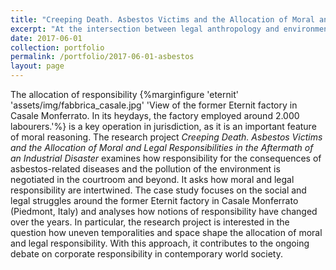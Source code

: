 ```yaml
---
title: "Creeping Death. Asbestos Victims and the Allocation of Moral and Legal Responsibility in the Aftermath of an Industrial Disaster"
excerpt: "At the intersection between legal anthropology and environmental anthropology, this research project examines how responsibility for the consequences of asbestos-related diseases and the pollution of the environment is negotiated in the courtroom and beyond, and it asks how moral and legal responsibility are intertwined ..."
date: 2017-06-01
collection: portfolio
permalink: /portfolio/2017-06-01-asbestos
layout: page
---
```


The allocation of responsibility {%marginfigure 'eternit' 'assets/img/fabbrica_casale.jpg' 'View of the former Eternit factory in Casale Monferrato. In its heydays, the factory employed around 2.000 labourers.'%} is a key operation in jurisdiction, as it is an important feature of moral reasoning. The research project *Creeping Death. Asbestos Victims and the Allocation of Moral and Legal Responsibilities in the Aftermath of an Industrial Disaster* examines how responsibility for the consequences of asbestos-related diseases and the pollution of the environment is negotiated in the courtroom and beyond. It asks how moral and legal responsibility are intertwined. The case study focuses on the social and legal struggles around the former Eternit factory in Casale Monferrato (Piedmont, Italy) and analyses how notions of responsibility have changed over the years. In particular, the research project is interested in the question how uneven temporalities and space shape the allocation of moral and legal responsibility. With this approach, it contributes to the ongoing debate on corporate responsibility in contemporary world society.
